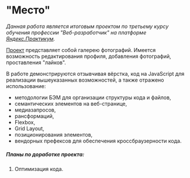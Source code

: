 # "Место"

*Данная работа является итоговым проектом по третьему курсу обучения профессии "Веб-разработчик" на платформе [Яндекс.Практикум](https://praktikum.yandex.ru/profile/web/ "Профессия веб-разработчик").*

[Проект](https://octopussyo.github.io/mesto/) представляет собой галерею фотографий.
Имеется возможность редактирования профиля, добавления фотографий, проставления "лайков".

В работе демонстрируются отзывчивая вёрстка, код на JavaScript для реализации вышеуказанных возможностей, а также отражено использование:
* методологии БЭМ для организации структуры кода и файлов,
* семантических элементов на веб-странице,
* медиазапросов,
* рансформаций,
* Flexbox,
* Grid Layout,
* позиционирования элементов,
* вендорных префексов для обеспечения кроссбраузерности кода.


##### Планы по доработке проекта:
1. Оптимизация кода.